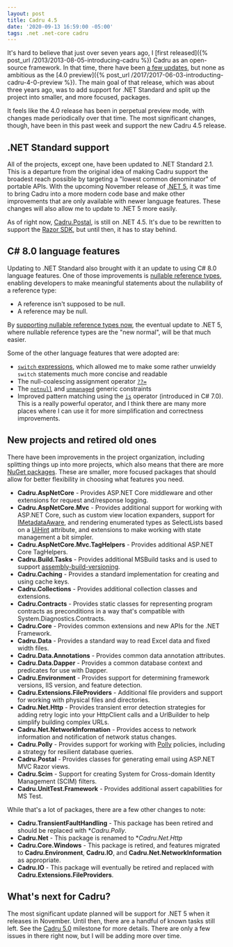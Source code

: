 ```yaml
---
layout: post
title: Cadru 4.5
date: '2020-09-13 16:59:00 -05:00'
tags: .net .net-core cadru
---
```


It's hard to believe that just over seven years ago, I [first released]({% post_url /2013/2013-08-05-introducing-cadru %}) Cadru as an open-source framework. In that time, there have been [a few updates](https://scottdorman.blog/tags/#cadru), but none as ambitious as the [4.0 preview]({% post_url /2017/2017-06-03-introducting-cadru-4-0-preview %}). The main goal of that release, which was about three years ago, was to add support for .NET Standard and split up the project into smaller, and more focused, packages.

It feels like the 4.0 release has been in perpetual preview mode, with changes made periodically over that time. The most significant changes, though, have been in this past week and support the new Cadru 4.5 release.

## .NET Standard support
All of the projects, except one, have been updated to .NET Standard 2.1. This is a departure from the original idea of making Cadru support the broadest reach possible by targeting a "lowest common denominator" of portable APIs. With the upcoming November release of [.NET 5](https://devblogs.microsoft.com/dotnet/introducing-net-5/), it was time to bring Cadru into a more modern code base and make other improvements that are only available with newer language features. These changes will also allow me to update to .NET 5 more easily.

As of right now, [Cadru.Postal](https://github.com/scottdorman/cadru/tree/master/src/Cadru.Postal), is still on .NET 4.5. It's due to be rewritten to support the [Razor SDK](https://docs.microsoft.com/en-us/aspnet/core/razor-pages/sdk?view=aspnetcore-3.1), but until then, it has to stay behind.

## C# 8.0 language features
Updating to .NET Standard also brought with it an update to using C# 8.0 language features. One of those improvements is [nullable reference types](https://docs.microsoft.com/en-us/dotnet/csharp/nullable-references), enabling developers to make meaningful statements about the nullability of a reference type:
* A reference isn't supposed to be null.
* A reference may be null.

By [supporting nullable reference types now](https://devblogs.microsoft.com/dotnet/embracing-nullable-reference-types/#the-nullable-rollout-phase), the eventual update to .NET 5, where nullable reference types are the "new normal", will be that much easier.

Some of the other language features that were adopted are:
* [`switch` expressions](https://docs.microsoft.com/en-us/dotnet/csharp/language-reference/operators/switch-expression), which allowed me to make some rather unwieldy `switch` statements much more concise and readable
* The null-coalescing assignment operator [`??=`](https://docs.microsoft.com/en-us/dotnet/csharp/whats-new/csharp-8#null-coalescing-assignment)
* The [`notnull`](https://docs.microsoft.com/en-us/dotnet/csharp/programming-guide/generics/constraints-on-type-parameters#notnull-constraint) and [`unmanaged`](https://docs.microsoft.com/en-us/dotnet/csharp/programming-guide/generics/constraints-on-type-parameters#unmanaged-constraint) generic constraints
* Improved pattern matching using the [`is`](https://docs.microsoft.com/en-us/dotnet/csharp/language-reference/keywords/is) operator (introduced in C# 7.0). This is a really powerful operator, and I think there are many more places where I can use it for more simplification and correctness improvements.

## New projects and retired old ones
There have been improvements in the project organization, including splitting things up into more projects, which also means that there are more [NuGet packages](https://www.nuget.org/packages?q=Tags:"cadru"). These are smaller, more focused packages that should allow for better flexibility in choosing what features you need.

* **Cadru.AspNetCore** - Provides ASP.NET Core middleware and other extensions for request and/response logging.
* **Cadru.AspNetCore.Mvc** - Provides additional support for working with ASP.NET Core, such as custom view location expanders, support for [IMetadataAware](https://docs.microsoft.com/en-us/dotnet/api/system.web.modelbinding.imetadataaware), and rendering enumerated types as SelectLists based on a [UiHint](https://docs.microsoft.com/en-us/dotnet/api/system.componentmodel.dataannotations.uihintattribute) attribute, and extensions to make working with state management a bit simpler.
* **Cadru.AspNetCore.Mvc.TagHelpers** - Provides additional ASP.NET Core TagHelpers.
* **Cadru.Build.Tasks** - Provides additional MSBuild tasks and is used to support [assembly-build-versioning](https://github.com/scottdorman/assembly-build-versioning).
* **Cadru.Caching** - Provides a standard implementation for creating and using cache keys.
* **Cadru.Collections** - Provides additional collection classes and extensions.
* **Cadru.Contracts** - Provides static classes for representing program contracts as preconditions in a way that's compatible with System.Diagnostics.Contracts.
* **Cadru.Core** - Provides common extensions and new APIs for the .NET Framework.
* **Cadru.Data** - Provides a standard way to read Excel data and fixed width files.
* **Cadru.Data.Annotations** - Provides common data annotation attributes.
* **Cadru.Data.Dapper** - Provides a common database context and predicates for use with Dapper.
* **Cadru.Environment** - Provides support for determining framework versions, IIS version, and feature detection.
* **Cadru.Extensions.FileProviders** - Additional file providers and support for working with physical files and directories.
* **Cadru.Net.Http** - Provides transient error detection strategies for adding retry logic into your HttpClient calls and a UrlBuilder to help simplify building complex URLs.
* **Cadru.Net.NetworkInformation** - Provides access to network information and notification of network status changes.
* **Cadru.Polly** - Provides support for working with [Polly](https://github.com/App-vNext/Polly) policies, including a strategy for resilient database queries.
* **Cadru.Postal** - Provides classes for generating email using ASP.NET MVC Razor views.
* **Cadru.Scim** - Support for creating System for Cross-domain Identity Management (SCIM) filters.
* **Cadru.UnitTest.Framework** - Provides additional assert capabilities for MS Test.

While that's a lot of packages, there are a few other changes to note:
* **Cadru.TransientFaultHandling** - This package has been retired and should be replaced with **Cadru.Polly*.
* **Cadru.Net** - This package is renamed to **Cadru.Net.Http*
* **Cadru.Core.Windows** - This package is retired, and features migrated to **Cadru.Environment**, **Cadru.IO**, and **Cadru.Net.NetworkInformation** as appropriate.
* **Cadru.IO** - This package will eventually be retired and replaced with **Cadru.Extensions.FileProviders**.

## What's next for Cadru?
The most significant update planned will be support for .NET 5 when it releases in November. Until then, there are a handful of known tasks still left. See the [Cadru 5.0](https://github.com/scottdorman/cadru/milestone/1) milestone for more details. There are only a few issues in there right now, but I will be adding more over time.
